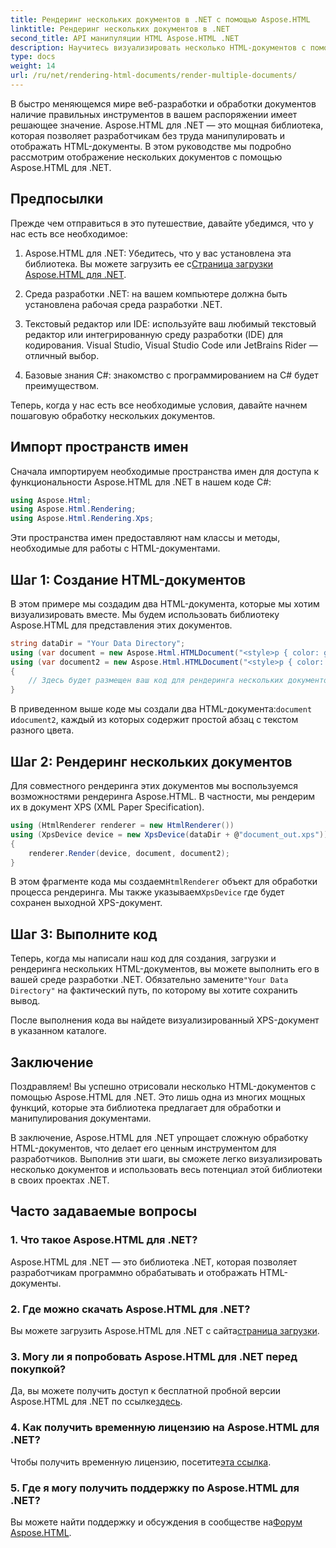 ```yaml
---
title: Рендеринг нескольких документов в .NET с помощью Aspose.HTML
linktitle: Рендеринг нескольких документов в .NET
second_title: API манипуляции HTML Aspose.HTML .NET
description: Научитесь визуализировать несколько HTML-документов с помощью Aspose.HTML для .NET. Расширьте свои возможности обработки документов с помощью этой мощной библиотеки.
type: docs
weight: 14
url: /ru/net/rendering-html-documents/render-multiple-documents/
---
```

В быстро меняющемся мире веб-разработки и обработки документов наличие правильных инструментов в вашем распоряжении имеет решающее значение. Aspose.HTML для .NET — это мощная библиотека, которая позволяет разработчикам без труда манипулировать и отображать HTML-документы. В этом руководстве мы подробно рассмотрим отображение нескольких документов с помощью Aspose.HTML для .NET.

## Предпосылки

Прежде чем отправиться в это путешествие, давайте убедимся, что у нас есть все необходимое:

1.  Aspose.HTML для .NET: Убедитесь, что у вас установлена эта библиотека. Вы можете загрузить ее с[Страница загрузки Aspose.HTML для .NET](https://releases.aspose.com/html/net/).

2. Среда разработки .NET: на вашем компьютере должна быть установлена рабочая среда разработки .NET.

3. Текстовый редактор или IDE: используйте ваш любимый текстовый редактор или интегрированную среду разработки (IDE) для кодирования. Visual Studio, Visual Studio Code или JetBrains Rider — отличный выбор.

4. Базовые знания C#: знакомство с программированием на C# будет преимуществом.

Теперь, когда у нас есть все необходимые условия, давайте начнем пошаговую обработку нескольких документов.

## Импорт пространств имен

Сначала импортируем необходимые пространства имен для доступа к функциональности Aspose.HTML для .NET в нашем коде C#:

```csharp
using Aspose.Html;
using Aspose.Html.Rendering;
using Aspose.Html.Rendering.Xps;
```

Эти пространства имен предоставляют нам классы и методы, необходимые для работы с HTML-документами.

## Шаг 1: Создание HTML-документов

В этом примере мы создадим два HTML-документа, которые мы хотим визуализировать вместе. Мы будем использовать библиотеку Aspose.HTML для представления этих документов.

```csharp
string dataDir = "Your Data Directory";
using (var document = new Aspose.Html.HTMLDocument("<style>p { color: green; }</style><p>my first paragraph</p>", @"c:\work\"))
using (var document2 = new Aspose.Html.HTMLDocument("<style>p { color: blue; }</style><p>my first paragraph</p>", @"c:\work\"))
{
    // Здесь будет размещен ваш код для рендеринга нескольких документов.
}
```

В приведенном выше коде мы создали два HTML-документа:`document` и`document2`, каждый из которых содержит простой абзац с текстом разного цвета.

## Шаг 2: Рендеринг нескольких документов

Для совместного рендеринга этих документов мы воспользуемся возможностями рендеринга Aspose.HTML. В частности, мы рендерим их в документ XPS (XML Paper Specification).

```csharp
using (HtmlRenderer renderer = new HtmlRenderer())
using (XpsDevice device = new XpsDevice(dataDir + @"document_out.xps"))
{
    renderer.Render(device, document, document2);
}
```

 В этом фрагменте кода мы создаем`HtmlRenderer` объект для обработки процесса рендеринга. Мы также указываем`XpsDevice` где будет сохранен выходной XPS-документ.

## Шаг 3: Выполните код

 Теперь, когда мы написали наш код для создания, загрузки и рендеринга нескольких HTML-документов, вы можете выполнить его в вашей среде разработки .NET. Обязательно замените`"Your Data Directory"` на фактический путь, по которому вы хотите сохранить вывод.

После выполнения кода вы найдете визуализированный XPS-документ в указанном каталоге.

## Заключение
Поздравляем! Вы успешно отрисовали несколько HTML-документов с помощью Aspose.HTML для .NET. Это лишь одна из многих мощных функций, которые эта библиотека предлагает для обработки и манипулирования документами.

В заключение, Aspose.HTML для .NET упрощает сложную обработку HTML-документов, что делает его ценным инструментом для разработчиков. Выполнив эти шаги, вы сможете легко визуализировать несколько документов и использовать весь потенциал этой библиотеки в своих проектах .NET.

## Часто задаваемые вопросы

### 1. Что такое Aspose.HTML для .NET?
Aspose.HTML для .NET — это библиотека .NET, которая позволяет разработчикам программно обрабатывать и отображать HTML-документы.

### 2. Где можно скачать Aspose.HTML для .NET?
 Вы можете загрузить Aspose.HTML для .NET с сайта[страница загрузки](https://releases.aspose.com/html/net/).

### 3. Могу ли я попробовать Aspose.HTML для .NET перед покупкой?
 Да, вы можете получить доступ к бесплатной пробной версии Aspose.HTML для .NET по ссылке[здесь](https://releases.aspose.com/).

### 4. Как получить временную лицензию на Aspose.HTML для .NET?
 Чтобы получить временную лицензию, посетите[эта ссылка](https://purchase.aspose.com/temporary-license/).

### 5. Где я могу получить поддержку по Aspose.HTML для .NET?
 Вы можете найти поддержку и обсуждения в сообществе на[Форум Aspose.HTML](https://forum.aspose.com/).
